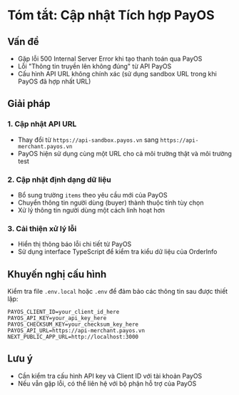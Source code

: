 # Tóm tắt: Cập nhật Tích hợp PayOS

## Vấn đề

- Gặp lỗi 500 Internal Server Error khi tạo thanh toán qua PayOS
- Lỗi "Thông tin truyền lên không đúng" từ API PayOS
- Cấu hình API URL không chính xác (sử dụng sandbox URL trong khi PayOS đã hợp nhất URL)

## Giải pháp

### 1. Cập nhật API URL

- Thay đổi từ `https://api-sandbox.payos.vn` sang `https://api-merchant.payos.vn`
- PayOS hiện sử dụng cùng một URL cho cả môi trường thật và môi trường test

### 2. Cập nhật định dạng dữ liệu

- Bổ sung trường `items` theo yêu cầu mới của PayOS
- Chuyển thông tin người dùng (buyer) thành thuộc tính tùy chọn
- Xử lý thông tin người dùng một cách linh hoạt hơn

### 3. Cải thiện xử lý lỗi

- Hiển thị thông báo lỗi chi tiết từ PayOS
- Sử dụng interface TypeScript để kiểm tra kiểu dữ liệu của OrderInfo

## Khuyến nghị cấu hình

Kiểm tra file `.env.local` hoặc `.env` để đảm bảo các thông tin sau được thiết lập:

```
PAYOS_CLIENT_ID=your_client_id_here
PAYOS_API_KEY=your_api_key_here
PAYOS_CHECKSUM_KEY=your_checksum_key_here
PAYOS_API_URL=https://api-merchant.payos.vn
NEXT_PUBLIC_APP_URL=http://localhost:3000
```

## Lưu ý

- Cần kiểm tra cấu hình API key và Client ID với tài khoản PayOS
- Nếu vẫn gặp lỗi, có thể liên hệ với bộ phận hỗ trợ của PayOS
